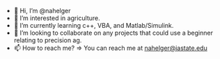 - 👋 Hi, I’m @nahelger
- 👀 I’m interested in agriculture.
- 🌱 I’m currently learning c++, VBA, and Matlab/Simulink.
- 💞️ I’m looking to collaborate on any projects that could use a beginner relating to precision ag.
- 📫 How to reach me? => You can reach me at nahelger@iastate.edu

<!---
nahelger/nahelger is a ✨ special ✨ repository because its `README.md` (this file) appears on your GitHub profile.
You can click the Preview link to take a look at your changes.
--->
